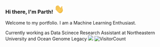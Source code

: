 ### Hi there, I'm Parth! <img src="https://github.com/ShiviBhatt/IconsRepo/blob/master/Hi.gif" width="30px">

Welcome to my portfolio. I am a Machine Learning Enthusiast.

Currently working as Data Scinece Research Assistant at Northeastern University and Ocean Genome Legacy
<img src="https://github.com/shahparth0007/shahparth0007/blob/main/OGL_OGL_NU_Blue-copy.png" width="300">
![VisitorCount](https://profile-counter.glitch.me/{shahparth0007}/count.svg)
